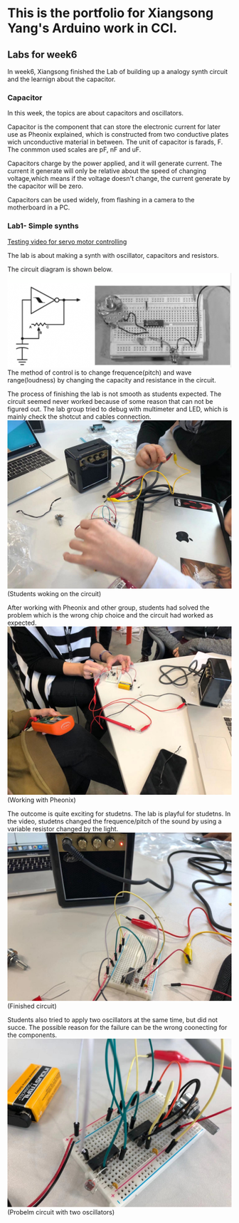 # This is the portfolio for Xiangsong Yang's Arduino work in CCI.

## Labs for week6

In week6, Xiangsong finished the Lab of building up a analogy synth circuit and the learnign about the capacitor.

### Capacitor
In this week, the topics are about capacitors and oscillators.

Capacitor is the component that can store the electronic current for later use as Pheonix explained, which is constructed from two conductive plates wich unconductive material in between. The unit of capacitor is farads, F. The conmmon used scales are pF, nF and uF. 

Capacitors charge by the power applied, and it will generate current. The current it generate will only be relative about the speed of changing voltage,which means if the voltage doesn't change, the current generate by the capacitor will be zero. 

Capacitors can be used widely, from flashing in a camera to the motherboard in a PC. 

### Lab1- Simple synths
[Testing video for servo motor controlling](https://youtu.be/ZaVQmLFoAKQ) 

The lab is about making a synth with oscillator, capacitors and resistors.

The circuit diagram is shown below.
![alt text](https://github.com/xiangsong-yang/Arduino-for-CCI/blob/master/Week6/image/circuit3.png?raw=true)
The method of control is to change frequence(pitch) and wave range(loudness) by changing the capacity and resistance in the circuit.

The process of finishing the lab is not smooth as students expected. The circuit seemed never worked because of some reason that can not be figured out. The lab group tried to debug with multimeter and LED, which is mainly check the shotcut and cables connection. 
![alt text](https://github.com/xiangsong-yang/Arduino-for-CCI/blob/master/Week6/image/working.jpg?raw=true)
(Students woking on the circuit)

After working with Pheonix and other group, students had solved the problem which is the wrong chip choice and the circuit had worked as expected.
![alt text](https://github.com/xiangsong-yang/Arduino-for-CCI/blob/master/Week6/image/pheonix.jpg?raw=true)
(Working with Pheonix)

The outcome is quite exciting for studetns. The lab is playful for studetns. In the video, studetns changed the frequence/pitch of the sound by using a variable resistor changed by the light. 
![alt text](https://github.com/xiangsong-yang/Arduino-for-CCI/blob/master/Week6/image/circuit.jpg?raw=true)
(Finished circuit)

Students also tried to apply two oscillators at the same time, but did not succe. The possible reason for the failure can be the wrong coonecting for the components.
![alt text](https://github.com/xiangsong-yang/Arduino-for-CCI/blob/master/Week6/image/circuit2.jpg?raw=true)
(Probelm circuit with two oscillators)
